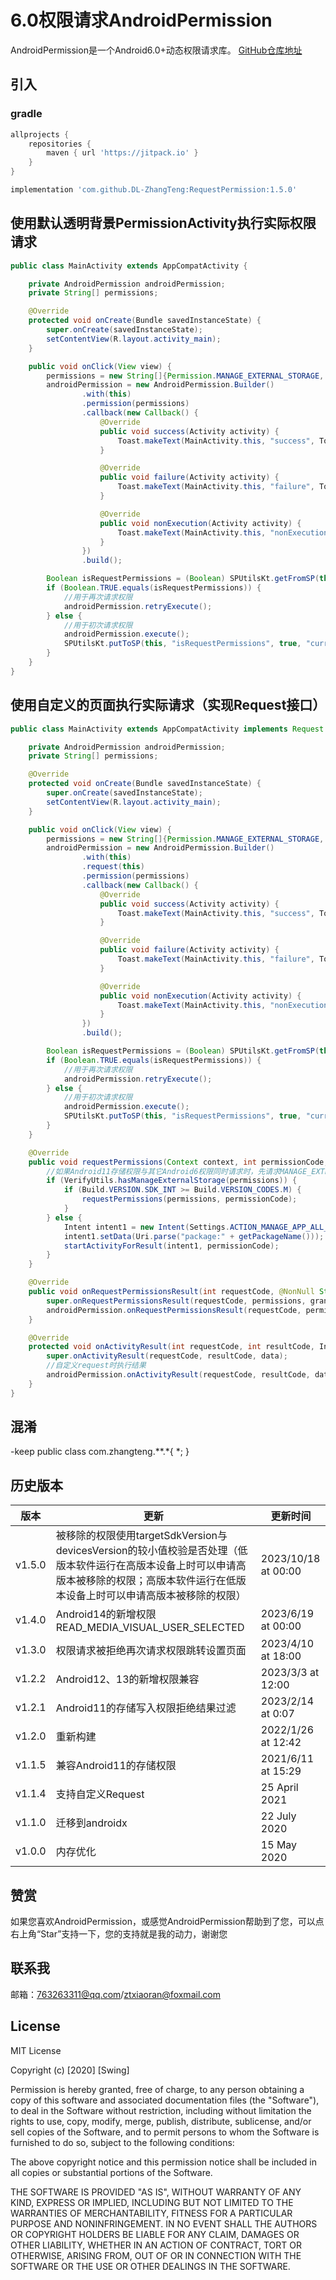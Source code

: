 # 6.0权限请求AndroidPermission

AndroidPermission是一个Android6.0+动态权限请求库。
[GitHub仓库地址](https://github.com/DL-ZhangTeng/RequestPermission)

## 引入

### gradle

```groovy
allprojects {
    repositories {
        maven { url 'https://jitpack.io' }
    }
}

implementation 'com.github.DL-ZhangTeng:RequestPermission:1.5.0'
```

## 使用默认透明背景PermissionActivity执行实际权限请求

```java
public class MainActivity extends AppCompatActivity {

    private AndroidPermission androidPermission;
    private String[] permissions;

    @Override
    protected void onCreate(Bundle savedInstanceState) {
        super.onCreate(savedInstanceState);
        setContentView(R.layout.activity_main);
    }

    public void onClick(View view) {
        permissions = new String[]{Permission.MANAGE_EXTERNAL_STORAGE, Permission.CAMERA};
        androidPermission = new AndroidPermission.Builder()
                .with(this)
                .permission(permissions)
                .callback(new Callback() {
                    @Override
                    public void success(Activity activity) {
                        Toast.makeText(MainActivity.this, "success", Toast.LENGTH_SHORT).show();
                    }

                    @Override
                    public void failure(Activity activity) {
                        Toast.makeText(MainActivity.this, "failure", Toast.LENGTH_SHORT).show();
                    }

                    @Override
                    public void nonExecution(Activity activity) {
                        Toast.makeText(MainActivity.this, "nonExecution", Toast.LENGTH_SHORT).show();
                    }
                })
                .build();

        Boolean isRequestPermissions = (Boolean) SPUtilsKt.getFromSP(this, "isRequestPermissions", false, "currentUser");
        if (Boolean.TRUE.equals(isRequestPermissions)) {
            //用于再次请求权限
            androidPermission.retryExecute();
        } else {
            //用于初次请求权限
            androidPermission.execute();
            SPUtilsKt.putToSP(this, "isRequestPermissions", true, "currentUser");
        }
    }
}

```

## 使用自定义的页面执行实际请求（实现Request接口）

```java
public class MainActivity extends AppCompatActivity implements Request {

    private AndroidPermission androidPermission;
    private String[] permissions;

    @Override
    protected void onCreate(Bundle savedInstanceState) {
        super.onCreate(savedInstanceState);
        setContentView(R.layout.activity_main);
    }

    public void onClick(View view) {
        permissions = new String[]{Permission.MANAGE_EXTERNAL_STORAGE, Permission.CAMERA};
        androidPermission = new AndroidPermission.Builder()
                .with(this)
                .request(this)
                .permission(permissions)
                .callback(new Callback() {
                    @Override
                    public void success(Activity activity) {
                        Toast.makeText(MainActivity.this, "success", Toast.LENGTH_SHORT).show();
                    }

                    @Override
                    public void failure(Activity activity) {
                        Toast.makeText(MainActivity.this, "failure", Toast.LENGTH_SHORT).show();
                    }

                    @Override
                    public void nonExecution(Activity activity) {
                        Toast.makeText(MainActivity.this, "nonExecution", Toast.LENGTH_SHORT).show();
                    }
                })
                .build();

        Boolean isRequestPermissions = (Boolean) SPUtilsKt.getFromSP(this, "isRequestPermissions", false, "currentUser");
        if (Boolean.TRUE.equals(isRequestPermissions)) {
            //用于再次请求权限
            androidPermission.retryExecute();
        } else {
            //用于初次请求权限
            androidPermission.execute();
            SPUtilsKt.putToSP(this, "isRequestPermissions", true, "currentUser");
        }
    }

    @Override
    public void requestPermissions(Context context, int permissionCode, Callback callback) {
        //如果Android11存储权限与其它Android6权限同时请求时，先请求MANAGE_EXTERNAL_STORAGE权限
        if (VerifyUtils.hasManageExternalStorage(permissions)) {
            if (Build.VERSION.SDK_INT >= Build.VERSION_CODES.M) {
                requestPermissions(permissions, permissionCode);
            }
        } else {
            Intent intent1 = new Intent(Settings.ACTION_MANAGE_APP_ALL_FILES_ACCESS_PERMISSION);
            intent1.setData(Uri.parse("package:" + getPackageName()));
            startActivityForResult(intent1, permissionCode);
        }
    }

    @Override
    public void onRequestPermissionsResult(int requestCode, @NonNull String[] permissions, @NonNull int[] grantResults) {
        super.onRequestPermissionsResult(requestCode, permissions, grantResults);
        androidPermission.onRequestPermissionsResult(requestCode, permissions, grantResults);
    }

    @Override
    protected void onActivityResult(int requestCode, int resultCode, Intent data) {
        super.onActivityResult(requestCode, resultCode, data);
        //自定义request时执行结果
        androidPermission.onActivityResult(requestCode, resultCode, data);
    }
}

```

## 混淆

-keep public class com.zhangteng.**.*{ *; }

## 历史版本

| 版本     | 更新                                                                                                           | 更新时间                |
|--------|--------------------------------------------------------------------------------------------------------------|---------------------|
| v1.5.0 | 被移除的权限使用targetSdkVersion与devicesVersion的较小值校验是否处理（低版本软件运行在高版本设备上时可以申请高版本被移除的权限；高版本软件运行在低版本设备上时可以申请高版本被移除的权限） | 2023/10/18 at 00:00 |
| v1.4.0 | Android14的新增权限READ_MEDIA_VISUAL_USER_SELECTED                                                                | 2023/6/19 at 00:00  |
| v1.3.0 | 权限请求被拒绝再次请求权限跳转设置页面                                                                                          | 2023/4/10 at 18:00  |
| v1.2.2 | Android12、13的新增权限兼容                                                                                          | 2023/3/3 at 12:00   |
| v1.2.1 | Android11的存储写入权限拒绝结果过滤                                                                                       | 2023/2/14 at 0:07   |
| v1.2.0 | 重新构建                                                                                                         | 2022/1/26 at 12:42  |
| v1.1.5 | 兼容Android11的存储权限                                                                                             | 2021/6/11 at 15:29  |
| v1.1.4 | 支持自定义Request                                                                                                 | 25 April 2021       |
| v1.1.0 | 迁移到androidx                                                                                                  | 22 July 2020        |
| v1.0.0 | 内存优化                                                                                                         | 15 May 2020         |

## 赞赏

如果您喜欢AndroidPermission，或感觉AndroidPermission帮助到了您，可以点右上角“Star”支持一下，您的支持就是我的动力，谢谢您

## 联系我

邮箱：763263311@qq.com/ztxiaoran@foxmail.com

## License

MIT License

Copyright (c) [2020] [Swing]

Permission is hereby granted, free of charge, to any person obtaining a copy
of this software and associated documentation files (the "Software"), to deal
in the Software without restriction, including without limitation the rights
to use, copy, modify, merge, publish, distribute, sublicense, and/or sell
copies of the Software, and to permit persons to whom the Software is
furnished to do so, subject to the following conditions:

The above copyright notice and this permission notice shall be included in all
copies or substantial portions of the Software.

THE SOFTWARE IS PROVIDED "AS IS", WITHOUT WARRANTY OF ANY KIND, EXPRESS OR
IMPLIED, INCLUDING BUT NOT LIMITED TO THE WARRANTIES OF MERCHANTABILITY,
FITNESS FOR A PARTICULAR PURPOSE AND NONINFRINGEMENT. IN NO EVENT SHALL THE
AUTHORS OR COPYRIGHT HOLDERS BE LIABLE FOR ANY CLAIM, DAMAGES OR OTHER
LIABILITY, WHETHER IN AN ACTION OF CONTRACT, TORT OR OTHERWISE, ARISING FROM,
OUT OF OR IN CONNECTION WITH THE SOFTWARE OR THE USE OR OTHER DEALINGS IN THE
SOFTWARE.
